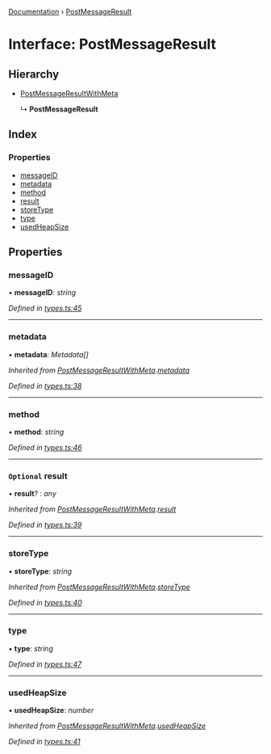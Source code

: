[Documentation](../README.md) › [PostMessageResult](postmessageresult.md)

# Interface: PostMessageResult

## Hierarchy

* [PostMessageResultWithMeta](postmessageresultwithmeta.md)

  ↳ **PostMessageResult**

## Index

### Properties

* [messageID](postmessageresult.md#messageid)
* [metadata](postmessageresult.md#metadata)
* [method](postmessageresult.md#method)
* [result](postmessageresult.md#optional-result)
* [storeType](postmessageresult.md#storetype)
* [type](postmessageresult.md#type)
* [usedHeapSize](postmessageresult.md#usedheapsize)

## Properties

###  messageID

• **messageID**: *string*

*Defined in [types.ts:45](https://github.com/badbatch/cachemap/blob/8c9b61b/packages/core-worker/src/types.ts#L45)*

___

###  metadata

• **metadata**: *Metadata[]*

*Inherited from [PostMessageResultWithMeta](postmessageresultwithmeta.md).[metadata](postmessageresultwithmeta.md#metadata)*

*Defined in [types.ts:38](https://github.com/badbatch/cachemap/blob/8c9b61b/packages/core-worker/src/types.ts#L38)*

___

###  method

• **method**: *string*

*Defined in [types.ts:46](https://github.com/badbatch/cachemap/blob/8c9b61b/packages/core-worker/src/types.ts#L46)*

___

### `Optional` result

• **result**? : *any*

*Inherited from [PostMessageResultWithMeta](postmessageresultwithmeta.md).[result](postmessageresultwithmeta.md#optional-result)*

*Defined in [types.ts:39](https://github.com/badbatch/cachemap/blob/8c9b61b/packages/core-worker/src/types.ts#L39)*

___

###  storeType

• **storeType**: *string*

*Inherited from [PostMessageResultWithMeta](postmessageresultwithmeta.md).[storeType](postmessageresultwithmeta.md#storetype)*

*Defined in [types.ts:40](https://github.com/badbatch/cachemap/blob/8c9b61b/packages/core-worker/src/types.ts#L40)*

___

###  type

• **type**: *string*

*Defined in [types.ts:47](https://github.com/badbatch/cachemap/blob/8c9b61b/packages/core-worker/src/types.ts#L47)*

___

###  usedHeapSize

• **usedHeapSize**: *number*

*Inherited from [PostMessageResultWithMeta](postmessageresultwithmeta.md).[usedHeapSize](postmessageresultwithmeta.md#usedheapsize)*

*Defined in [types.ts:41](https://github.com/badbatch/cachemap/blob/8c9b61b/packages/core-worker/src/types.ts#L41)*
